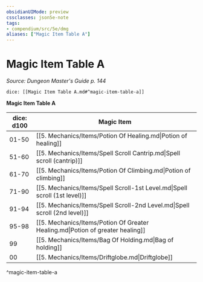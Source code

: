 ```yaml
---
obsidianUIMode: preview
cssclasses: json5e-note
tags:
- compendium/src/5e/dmg
aliases: ["Magic Item Table A"]
---
```

# Magic Item Table A
*Source: Dungeon Master's Guide p. 144* 

`dice: [[Magic Item Table A.md#^magic-item-table-a]]`

**Magic Item Table A**

| dice: d100 | Magic Item |
|------------|------------|
| 01-50 | [[5. Mechanics/Items/Potion Of Healing.md\|Potion of healing]] |
| 51-60 | [[5. Mechanics/Items/Spell Scroll Cantrip.md\|Spell scroll (cantrip)]] |
| 61-70 | [[5. Mechanics/Items/Potion Of Climbing.md\|Potion of climbing]] |
| 71-90 | [[5. Mechanics/Items/Spell Scroll-1st Level.md\|Spell scroll (1st level)]] |
| 91-94 | [[5. Mechanics/Items/Spell Scroll-2nd Level.md\|Spell scroll (2nd level)]] |
| 95-98 | [[5. Mechanics/Items/Potion Of Greater Healing.md\|Potion of greater healing]] |
| 99 | [[5. Mechanics/Items/Bag Of Holding.md\|Bag of holding]] |
| 00 | [[5. Mechanics/Items/Driftglobe.md\|Driftglobe]] |
^magic-item-table-a